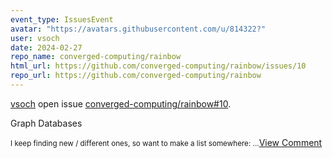```yaml
---
event_type: IssuesEvent
avatar: "https://avatars.githubusercontent.com/u/814322?"
user: vsoch
date: 2024-02-27
repo_name: converged-computing/rainbow
html_url: https://github.com/converged-computing/rainbow/issues/10
repo_url: https://github.com/converged-computing/rainbow
---
```


<a href='https://github.com/vsoch' target='_blank'>vsoch</a> open issue <a href='https://github.com/converged-computing/rainbow/issues/10' target='_blank'>converged-computing/rainbow#10</a>.

<p>Graph Databases</p><small>I keep finding new / different ones, so want to make a list somewhere:...</small><a href='https://github.com/converged-computing/rainbow/issues/10' target='_blank'>View Comment</a>